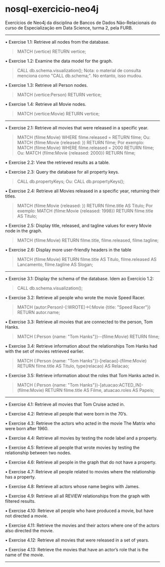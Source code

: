 # nosql-exercicio-neo4j
Exercícios de Neo4j da disciplina de Bancos de Dados Não-Relacionais do curso de Especialização em Data Science, turma 2, pela FURB.

-----

• Exercise 1.1: Retrieve all nodes from the database.
> MATCH (vertice) RETURN vertice;

• Exercise 1.2: Examine the data model for the graph.
> CALL db.schema.visualization();
Nota: o material de consulta menciona como "CALL db.schema;". No entanto, isso mudou.

• Exercise 1.3: Retrieve all Person nodes.
> MATCH (vertice:Person) RETURN vertice;

• Exercise 1.4: Retrieve all Movie nodes.
> MATCH (vertice:Movie) RETURN vertice;

-----

• Exercise 2.1: Retrieve all movies that were released in a specific year.
> MATCH (filme:Movie) WHERE filme.released = <ano> RETURN filme;
Ou:
> MATCH (filme:Movie {released: <ano>}) RETURN filme;
Por exemplo:
> MATCH (filme:Movie) WHERE filme.released = 2000 RETURN filme;
Ou:
> MATCH (filme:Movie {released: 2000}) RETURN filme;

• Exercise 2.2: View the retrieved results as a table.


• Exercise 2.3: Query the database for all property keys.
> CALL db.propertyKeys;
Ou:
> CALL db.propertyKeys();

• Exercise 2.4: Retrieve all Movies released in a specific year, returning their titles.
> MATCH (filme:Movie {released: <ano>}) RETURN filme.title AS Titulo;
Por exemplo:
> MATCH (filme:Movie {released: 1998}) RETURN filme.title AS Titulo;

• Exercise 2.5: Display title, released, and tagline values for every Movie node in the graph.
> MATCH (filme:Movie) RETURN filme.title, filme.released, filme.tagline;

• Exercise 2.6: Display more user-friendly headers in the table
> MATCH (filme:Movie) RETURN filme.title AS Titulo, filme.released AS Lancamento, filme.tagline AS Slogan;

-----

• Exercise 3.1: Display the schema of the database.
Idem ao Exercício 1.2:
> CALL db.schema.visualization();

• Exercise 3.2: Retrieve all people who wrote the movie Speed Racer.
> MATCH (autor:Person)-[:WROTE]->(:Movie {title: "Speed Racer"}) RETURN autor.name;

• Exercise 3.3: Retrieve all movies that are connected to the person, Tom Hanks.
> MATCH (:Person {name: "Tom Hanks"})--(filme:Movie) RETURN filme;

• Exercise 3.4: Retrieve information about the relationships Tom Hanks had with the set of movies retrieved earlier.
> MATCH (:Person {name: "Tom Hanks"})-[relacao]-(filme:Movie) RETURN filme.title AS Titulo, type(relacao) AS Relacao;

• Exercise 3.5: Retrieve information about the roles that Tom Hanks acted in.
> MATCH (:Person {name: "Tom Hanks"})-[atuacao:ACTED_IN]-(filme:Movie) RETURN filme.title AS Filme, atuacao.roles AS Papeis;

-----

• Exercise 4.1: Retrieve all movies that Tom Cruise acted in.

• Exercise 4.2: Retrieve all people that were born in the 70’s.

• Exercise 4.3: Retrieve the actors who acted in the movie The Matrix who were born after 1960.

• Exercise 4.4: Retrieve all movies by testing the node label and a property.

• Exercise 4.5: Retrieve all people that wrote movies by testing the relationship between two nodes.

• Exercise 4.6: Retrieve all people in the graph that do not have a property.

• Exercise 4.7: Retrieve all people related to movies where the relationship has a property.

• Exercise 4.8: Retrieve all actors whose name begins with James.

• Exercise 4.9: Retrieve all all REVIEW relationships from the graph with filtered results.

• Exercise 4.10: Retrieve all people who have produced a movie, but have not directed a movie.

• Exercise 4.11: Retrieve the movies and their actors where one of the actors also directed the movie.

• Exercise 4.12: Retrieve all movies that were released in a set of years.

• Exercise 4.13: Retrieve the movies that have an actor’s role that is the name of the movie.

-----
